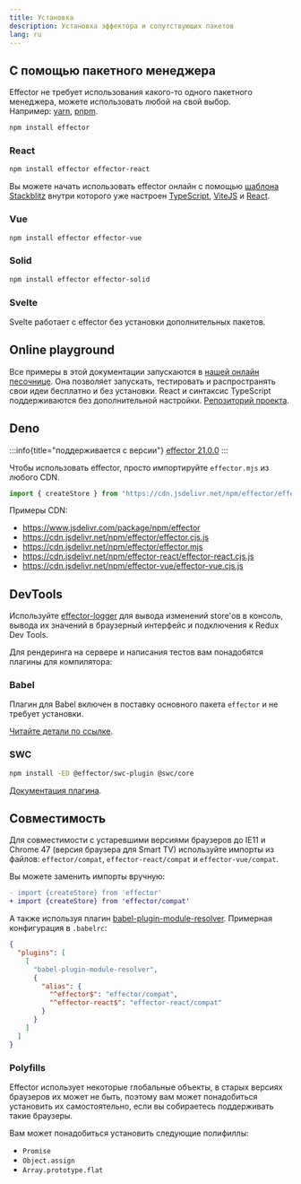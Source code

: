 ```yaml
---
title: Установка
description: Установка эффектора и сопутствующих пакетов
lang: ru
---
```


## С помощью пакетного менеджера

Effector не требует использования какого-то одного пакетного менеджера, можете использовать любой на свой выбор.<br/>
Например: [yarn](https://yarnpkg.com/), [pnpm](https://pnpm.io/).

```bash
npm install effector
```

### React

```bash
npm install effector effector-react
```

Вы можете начать использовать effector онлайн с помощью [шаблона Stackblitz](https://stackblitz.com/fork/github/effector/vite-react-template) внутри которого уже настроен [TypeScript](https://typescriptlang.org/), [ViteJS](https://vitejs.dev/) и [React](https://reactjs.org/).

### Vue

```bash
npm install effector effector-vue
```

### Solid

```bash
npm install effector effector-solid
```

### Svelte

Svelte работает с effector без установки дополнительных пакетов.

## Online playground

Все примеры в этой документации запускаются в [нашей онлайн песочнице](https://share.effector.dev). Она позволяет запускать, тестировать и распространять свои идеи бесплатно и без установки. React и синтаксис TypeScript поддерживаются без дополнительной настройки. [Репозиторий проекта](https://github.com/effector/repl).

## Deno

:::info{title="поддерживается с версии"}
[effector 21.0.0](https://changelog.effector.dev/#effector-21-0-0)
:::

Чтобы использовать effector, просто импортируйте `effector.mjs` из любого CDN.

```typescript
import { createStore } from "https://cdn.jsdelivr.net/npm/effector/effector.mjs";
```

Примеры CDN:

- https://www.jsdelivr.com/package/npm/effector
- https://cdn.jsdelivr.net/npm/effector/effector.cjs.js
- https://cdn.jsdelivr.net/npm/effector/effector.mjs
- https://cdn.jsdelivr.net/npm/effector-react/effector-react.cjs.js
- https://cdn.jsdelivr.net/npm/effector-vue/effector-vue.cjs.js

## DevTools

Используйте [effector-logger](https://github.com/effector/logger) для вывода изменений store'ов в консоль, вывода их значений в браузерный интерфейс и подключения к Redux Dev Tools.

Для рендеринга на сервере и написания тестов вам понадобятся плагины для компилятора:

### Babel

Плагин для Babel включен в поставку основного пакета `effector` и не требует установки.

[Читайте детали по ссылке](/ru/api/effector/babel-plugin).

### SWC

```bash
npm install -ED @effector/swc-plugin @swc/core
```

[Документация плагина](/ru/api/effector/swc-plugin).

## Совместимость

Для совместимости с устаревшими версиями браузеров до IE11 и Chrome 47 (версия браузера для Smart TV) используйте импорты из файлов: `effector/compat`, `effector-react/compat` и `effector-vue/compat`.

Вы можете заменить импорты вручную:

```diff
- import {createStore} from 'effector'
+ import {createStore} from 'effector/compat'
```

А также используя плагин [babel-plugin-module-resolver](https://github.com/tleunen/babel-plugin-module-resolver).
Примерная конфигурация в `.babelrc`:

```json
{
  "plugins": [
    [
      "babel-plugin-module-resolver",
      {
        "alias": {
          "^effector$": "effector/compat",
          "^effector-react$": "effector-react/compat"
        }
      }
    ]
  ]
}
```

### Polyfills

Effector использует некоторые глобальные объекты, в старых версиях браузеров их может не быть, поэтому вам может понадобиться установить их самостоятельно, если вы собираетесь поддерживать такие браузеры.

Вам может понадобиться установить следующие полифиллы:

- `Promise`
- `Object.assign`
- `Array.prototype.flat`
